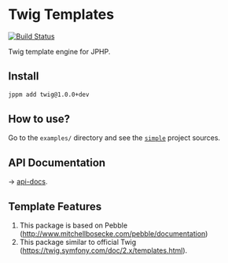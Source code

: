 # Twig Templates

[![Build Status](https://travis-ci.org/jphp-group/twig.svg?branch=master)](https://travis-ci.org/jphp-group/twig)

Twig template engine for JPHP.

## Install

```bash
jppm add twig@1.0.0+dev
```

## How to use?

Go to the `examples/` directory and see the [`simple`](examples/simple) project sources.

## API Documentation

-> [api-docs](api-docs/).

## Template Features

1. This package is based on Pebble (http://www.mitchellbosecke.com/pebble/documentation) 
2. This package similar to official Twig (https://twig.symfony.com/doc/2.x/templates.html).
